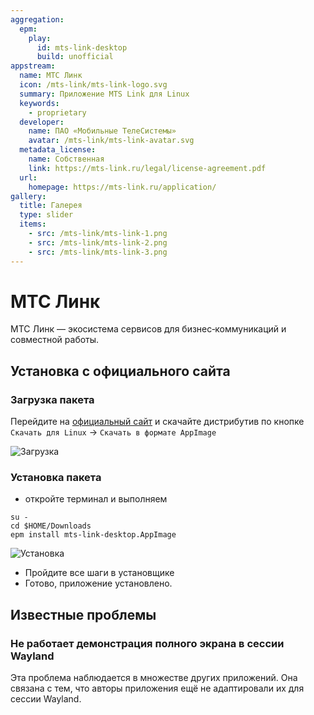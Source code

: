 ```yaml
---
aggregation:
  epm:
    play:
      id: mts-link-desktop
      build: unofficial
appstream:
  name: МТС Линк
  icon: /mts-link/mts-link-logo.svg
  summary: Приложение MTS Link для Linux
  keywords:
    - proprietary
  developer:
    name: ПАО «Мобильные ТелеСистемы»
    avatar: /mts-link/mts-link-avatar.svg
  metadata_license:
    name: Собственная
    link: https://mts-link.ru/legal/license-agreement.pdf
  url:
    homepage: https://mts-link.ru/application/
gallery:
  title: Галерея
  type: slider
  items:
    - src: /mts-link/mts-link-1.png
    - src: /mts-link/mts-link-2.png
    - src: /mts-link/mts-link-3.png
---
```


# МТС Линк

МТС Линк — экосистема сервисов для бизнес‑коммуникаций и совместной работы.

<AGWGallery />

<!--@include: @apps/.parts/install/content-epm-play.md-->

## Установка с официального сайта

### Загрузка пакета

Перейдите на [официальный сайт](https://mts-link.ru/application/) и скачайте дистрибутив по кнопке `Скачать для Linux` -> `Скачать в формате AppImage`

![Загрузка](/mts-link/mts-link-4.gif)

### Установка пакета

- откройте терминал и выполняем

```shell
su -
cd $HOME/Downloads
epm install mts-link-desktop.AppImage
```

![Установка](/mts-link/mts-link-5.gif)

- Пройдите все шаги в установщике
- Готово, приложение установлено.

## Известные проблемы

### Не работает демонстрация полного экрана в сессии Wayland

Эта проблема наблюдается в множестве других приложений. Она связана с тем, что авторы приложения ещё не адаптировали их для сессии Wayland.
